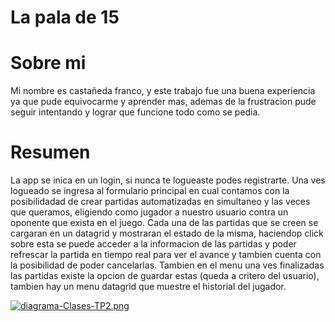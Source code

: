 # La pala de 15

# Sobre mi
Mi nombre es castañeda franco, y este trabajo fue una buena experiencia ya que pude equivocarme y aprender mas, ademas de la frustracion
pude seguir intentando y lograr que funcione todo como se pedia.

# Resumen
La app se inica en un login, si nunca te logueaste podes registrarte. Una ves logueado se ingresa al formulario principal en cual contamos
con la posibilidadad de crear partidas automatizadas en simultaneo y las veces que queramos, eligiendo como jugador a nuestro usuario contra
un oponente que exista en el juego. Cada una de las partidas que se creen se cargaran en un datagrid y mostraran el 
estado de la misma, haciendop click sobre esta se puede acceder a la informacion de las partidas y poder refrescar la partida en tiempo real
para ver el avance y tambien cuenta con la posibilidad de poder cancelarlas.
Tambien en el menu una ves finalizadas las partidas existe la opcion de guardar estas (queda a critero del usuario), tambien hay un menu datagrid
que muestre el historial del jugador.

[![diagrama-Clases-TP2.png](https://i.postimg.cc/52nBNxyc/diagrama-Clases-TP2.png)](https://postimg.cc/WdqF5c0S)
